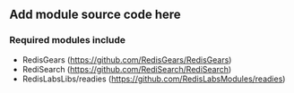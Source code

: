 ## Add module source code here
### Required modules include
- RedisGears (https://github.com/RedisGears/RedisGears)
- RediSearch (https://github.com/RediSearch/RediSearch)
- RedisLabsLibs/readies (https://github.com/RedisLabsModules/readies)